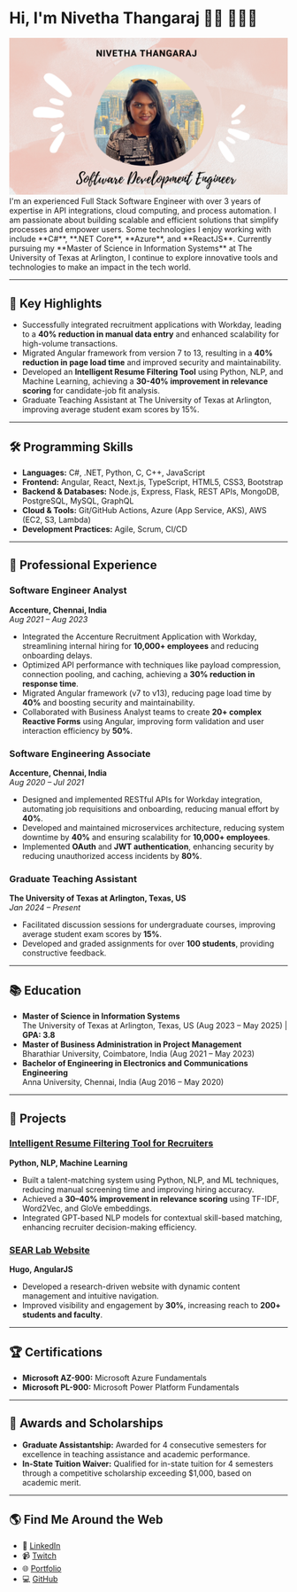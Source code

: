 # Hi, I'm Nivetha Thangaraj 👋🏾 🧑🏾‍💻

<img src="https://github.com/nivecoolz/nivecoolz/blob/main/Pink%20Modern%20Abstract%20Watercolor%20Zoom%20Profile%20Cover.png" alt="banner that says Nivetha Thangaraj - Full Stack Developer, Cloud Enthusiast, and Tech Innovator">
I'm an experienced Full Stack Software Engineer with over 3 years of expertise in API integrations, cloud computing, and process automation. I am passionate about building scalable and efficient solutions that simplify processes and empower users. Some technologies I enjoy working with include **C#**, **.NET Core**, **Azure**, and **ReactJS**. Currently pursuing my **Master of Science in Information Systems** at The University of Texas at Arlington, I continue to explore innovative tools and technologies to make an impact in the tech world.

---

## 🌟 Key Highlights
- Successfully integrated recruitment applications with Workday, leading to a **40% reduction in manual data entry** and enhanced scalability for high-volume transactions.
- Migrated Angular framework from version 7 to 13, resulting in a **40% reduction in page load time** and improved security and maintainability.
- Developed an **Intelligent Resume Filtering Tool** using Python, NLP, and Machine Learning, achieving a **30-40% improvement in relevance scoring** for candidate-job fit analysis.
- Graduate Teaching Assistant at The University of Texas at Arlington, improving average student exam scores by 15%.

---

## 🛠 Programming Skills
- **Languages:** C#, .NET, Python, C, C++, JavaScript
- **Frontend:** Angular, React, Next.js, TypeScript, HTML5, CSS3, Bootstrap
- **Backend & Databases:** Node.js, Express, Flask, REST APIs, MongoDB, PostgreSQL, MySQL, GraphQL
- **Cloud & Tools:** Git/GitHub Actions, Azure (App Service, AKS), AWS (EC2, S3, Lambda)
- **Development Practices:** Agile, Scrum, CI/CD

---

## 💼 Professional Experience

### **Software Engineer Analyst**  
**Accenture, Chennai, India**  
_Aug 2021 – Aug 2023_
- Integrated the Accenture Recruitment Application with Workday, streamlining internal hiring for **10,000+ employees** and reducing onboarding delays.
- Optimized API performance with techniques like payload compression, connection pooling, and caching, achieving a **30% reduction in response time**.
- Migrated Angular framework (v7 to v13), reducing page load time by **40%** and boosting security and maintainability.
- Collaborated with Business Analyst teams to create **20+ complex Reactive Forms** using Angular, improving form validation and user interaction efficiency by **50%**.

### **Software Engineering Associate**  
**Accenture, Chennai, India**  
_Aug 2020 – Jul 2021_
- Designed and implemented RESTful APIs for Workday integration, automating job requisitions and onboarding, reducing manual effort by **40%**.
- Developed and maintained microservices architecture, reducing system downtime by **40%** and ensuring scalability for **10,000+ employees**.
- Implemented **OAuth** and **JWT authentication**, enhancing security by reducing unauthorized access incidents by **80%**.

### **Graduate Teaching Assistant**  
**The University of Texas at Arlington, Texas, US**  
_Jan 2024 – Present_
- Facilitated discussion sessions for undergraduate courses, improving average student exam scores by **15%**.
- Developed and graded assignments for over **100 students**, providing constructive feedback.

---

## 📚 Education
- **Master of Science in Information Systems**  
  The University of Texas at Arlington, Texas, US (Aug 2023 – May 2025) | **GPA: 3.8**
- **Master of Business Administration in Project Management**  
  Bharathiar University, Coimbatore, India (Aug 2021 – May 2023)
- **Bachelor of Engineering in Electronics and Communications Engineering**  
  Anna University, Chennai, India (Aug 2016 – May 2020)

---

## 🌟 Projects
### [Intelligent Resume Filtering Tool for Recruiters](https://github.com/nivecoolz/resume-filtering-tool)  
**Python, NLP, Machine Learning**  
- Built a talent-matching system using Python, NLP, and ML techniques, reducing manual screening time and improving hiring accuracy.
- Achieved a **30–40% improvement in relevance scoring** using TF-IDF, Word2Vec, and GloVe embeddings.
- Integrated GPT-based NLP models for contextual skill-based matching, enhancing recruiter decision-making efficiency.

### [SEAR Lab Website](https://github.com/nivecoolz/sear-lab-website)  
**Hugo, AngularJS**  
- Developed a research-driven website with dynamic content management and intuitive navigation.
- Improved visibility and engagement by **30%**, increasing reach to **200+ students and faculty**.

---

## 🏆 Certifications
- **Microsoft AZ-900:** Microsoft Azure Fundamentals  
- **Microsoft PL-900:** Microsoft Power Platform Fundamentals  

---

## 🏅 Awards and Scholarships
- **Graduate Assistantship:** Awarded for 4 consecutive semesters for excellence in teaching assistance and academic performance.
- **In-State Tuition Waiver:** Qualified for in-state tuition for 4 semesters through a competitive scholarship exceeding $1,000, based on academic merit.

---

## 🌎 Find Me Around the Web
- 💼 [LinkedIn](https://www.linkedin.com/in/nivetha-thangaraj)  
- 📹 [Twitch](https://www.twitch.tv/nivecoolz)  
- 🌐 [Portfolio](https://nivecoolz.dev)  
- 💻 [GitHub](https://github.com/nivecoolz)
